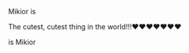 Mikior is

The cutest, cutest thing in the world!!!❤❤❤❤❤❤❤

is Mikior

<!---
Mikior/Mikior is a ✨ special ✨ repository because its `README.md` (this file) appears on your GitHub profile.
You can click the Preview link to take a look at your changes.
--->
